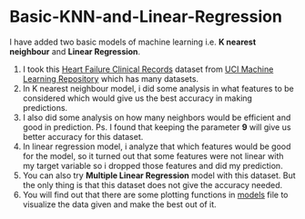 # Basic-KNN-and-Linear-Regression

I have added two basic models of machine learning i.e. **K nearest neighbour** and **Linear Regression**.
1.  I took this [Heart Failure Clinical Records](datasets/heart_failure_clinical_records_dataset.csv) dataset from [UCI Machine Learning Repository](https://archive.ics.uci.edu/ml/datasets.php) which has many datasets.  
2.  In K nearest neighbour model, i did some analysis in what features to be considered which would give us the best accuracy in making predictions.
3.  I also did some analysis on how many neighbors would be efficient and good in prediction. Ps. I found that keeping the parameter **9** will give us better accuracy for this dataset.
4.  In linear regression model, i analyze that which features would be good for the model, so it turned out that some features were not linear with my target variable so i dropped those features and did my prediction.
5.  You can also try **Multiple Linear Regression** model with this dataset. But the only thing is that this dataset does not give the accuracy needed.
6.  You will find out that there are some plotting functions in [models](model.py) file to visualize the data given and make the best out of it.
